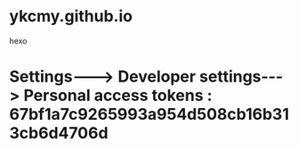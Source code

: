 # ykcmy.github.io
hexo


# Settings---> Developer settings---> Personal access tokens : 67bf1a7c9265993a954d508cb16b313cb6d4706d
